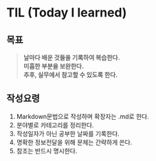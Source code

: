 # TIL (Today I learned)  
## 목표  
>**날마다 배운 것들을 기록하여 복습한다.**  
>**미흡한 부분을 보완한다.**  
>**추후, 실무에서 참고할 수 있도록 한다.**  

## 작성요령  
1. Markdown문법으로 작성하며 확장자는 .md로 한다.  
1. 분야별로 카테고리를 정리한다.  
1. 작성일자가 아닌 공부한 날짜를 기록한다.  
1. 명확한 정보전달을 위해 문체는 간략하게 쓴다.  
1. 참조는 반드시 명시한다.  

